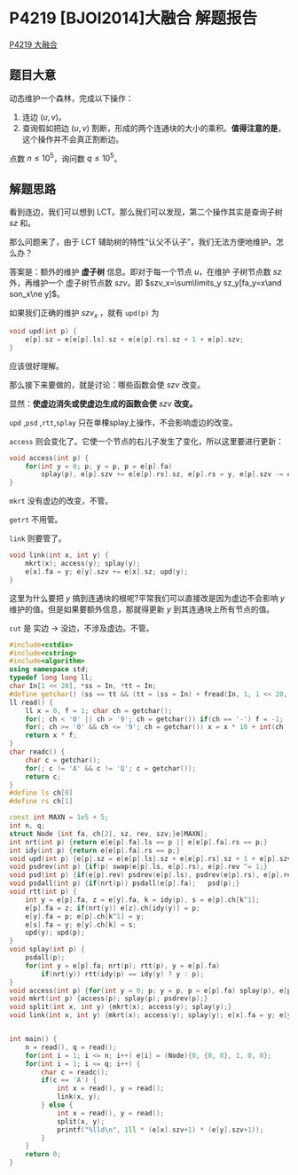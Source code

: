 # P4219 [BJOI2014]大融合 解题报告

[P4219 大融合](https://www.luogu.com.cn/problem/P4219)

## 题目大意

动态维护一个森林，完成以下操作：

1. 连边 $(u,v)$。
2. 查询假如把边 $(u,v)$ 割断，形成的两个连通块的大小的乘积。**值得注意的是**，这个操作并不会真正割断边。

点数 $n\le 10^5$，询问数 $q\le 10^5$。

## 解题思路

看到连边，我们可以想到 LCT。那么我们可以发现，第二个操作其实是查询子树 $sz$ 和。

那么问题来了，由于 LCT 辅助树的特性“认父不认子”，我们无法方便地维护。怎么办？

答案是：额外的维护 **虚子树** 信息。即对于每一个节点 $u$，在维护 子树节点数 $sz$ 外，再维护一个 虚子树节点数 $szv$。即 $szv_x=\sum\limits_y sz_y[fa_y=x\and son_x\ne y]$。

如果我们正确的维护 $szv_x$ ，就有 `upd(p)` 为

```cpp
void upd(int p) {
    e[p].sz = e[e[p].ls].sz + e[e[p].rs].sz + 1 + e[p].szv;
}
```

应该很好理解。

那么接下来要做的，就是讨论：哪些函数会使 $szv$ 改变。

显然：**使虚边消失或使虚边生成的函数会使** $szv$ **改变。**

`upd` ,`psd` ,`rtt`,`splay` 只在单棵splay上操作，不会影响虚边的改变。

`access` 则会变化了。它使一个节点的右儿子发生了变化，所以这里要进行更新：

```cpp
void access(int p) {
    for(int y = 0; p; y = p, p = e[p].fa) 
        splay(p), e[p].szv += e[e[p].rs].sz, e[p].rs = y, e[p].szv -= e[e[p].rs].sz, upd(p);
}
```

`mkrt` 没有虚边的改变，不管。

`getrt` 不用管。

`link` 则要管了。

```cpp
void link(int x, int y) {
    mkrt(x); access(y); splay(y);
    e[x].fa = y; e[y].szv += e[x].sz; upd(y);
}
```

这里为什么要把 $y$ 搞到连通块的根呢?平常我们可以直接改是因为虚边不会影响 $y$ 维护的值。但是如果要额外信息，那就得更新 $y$ 到其连通块上所有节点的值。

`cut` 是 实边 $\to$ 没边，不涉及虚边。不管。

```cpp
#include<cstdio>
#include<cstring>
#include<algorithm>
using namespace std;
typedef long long ll;
char In[1 << 20], *ss = In, *tt = In;
#define getchar() (ss == tt && (tt = (ss = In) + fread(In, 1, 1 << 20, stdin), ss == tt) ? EOF : *ss++)
ll read() {
	ll x = 0, f = 1; char ch = getchar();
	for(; ch < '0' || ch > '9'; ch = getchar()) if(ch == '-') f = -1;
	for(; ch >= '0' && ch <= '9'; ch = getchar()) x = x * 10 + int(ch - '0');
	return x * f;
}
char readc() {
	char c = getchar();
	for(; c != 'A' && c != 'Q'; c = getchar());
	return c;
}
#define ls ch[0]
#define rs ch[1]

const int MAXN = 1e5 + 5;
int n, q;
struct Node {int fa, ch[2], sz, rev, szv;}e[MAXN];
int nrt(int p) {return e[e[p].fa].ls == p || e[e[p].fa].rs == p;}
int idy(int p) {return e[e[p].fa].rs == p;}
void upd(int p) {e[p].sz = e[e[p].ls].sz + e[e[p].rs].sz + 1 + e[p].szv;}
void psdrev(int p) {if(p) swap(e[p].ls, e[p].rs), e[p].rev ^= 1;}
void psd(int p) {if(e[p].rev) psdrev(e[p].ls), psdrev(e[p].rs), e[p].rev = 0;}
void psdall(int p) {if(nrt(p)) psdall(e[p].fa);   psd(p);}
void rtt(int p) {
	int y = e[p].fa, z = e[y].fa, k = idy(p), s = e[p].ch[k^1];
	e[p].fa = z; if(nrt(y)) e[z].ch[idy(y)] = p;
	e[y].fa = p; e[p].ch[k^1] = y;
	e[s].fa = y; e[y].ch[k] = s;
	upd(y); upd(p);
}
void splay(int p) {
	psdall(p);
	for(int y = e[p].fa; nrt(p); rtt(p), y = e[p].fa)
		if(nrt(y)) rtt(idy(p) == idy(y) ? y : p);
}
void access(int p) {for(int y = 0; p; y = p, p = e[p].fa) splay(p), e[p].szv += e[e[p].rs].sz, e[p].rs = y, e[p].szv -= e[e[p].rs].sz, upd(p);}
void mkrt(int p) {access(p); splay(p); psdrev(p);}
void split(int x, int y) {mkrt(x); access(y); splay(y);}
void link(int x, int y) {mkrt(x); access(y); splay(y); e[x].fa = y; e[y].szv += e[x].sz; upd(y);}


int main() {
	n = read(), q = read();
	for(int i = 1; i <= n; i++) e[i] = (Node){0, {0, 0}, 1, 0, 0};
	for(int i = 1; i <= q; i++) {
		char c = readc();
		if(c == 'A') {
			int x = read(), y = read();
			link(x, y);
		} else {
			int x = read(), y = read();
			split(x, y);
			printf("%lld\n", 1ll * (e[x].szv+1) * (e[y].szv+1));
		}
	}
	return 0;
}
```



